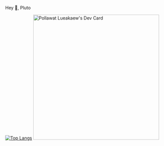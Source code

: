 Hey 👋, Pluto
<!--
**h2ofriday/h2ofriday** is a ✨ _special_ ✨ repository because its `README.md` (this file) appears on your GitHub profile.

Here are some ideas to get you started:

- 🔭 I’m currently working on ...
- 🌱 I’m currently learning ...
- 👯 I’m looking to collaborate on ...
- 🤔 I’m looking for help with ...
- 💬 Ask me about ...
- 📫 How to reach me: ...
- 😄 Pronouns: ...
- ⚡ Fun fact: ...
-->

[![Top Langs](https://github-readme-stats.vercel.app/api/top-langs/?username=h2ofriday&langs_count=20&layout=compact&&hide_title=true&&)](https://github.com/anuraghazra/github-readme-stats)
<a href="https://app.daily.dev/n2pluto"><img src="https://api.daily.dev/devcards/4f16604abb874f6e9e5ec3155ea1baf7.png?r=h7h" width="400" alt="Pollawat Lueakaew's Dev Card"/></a>
